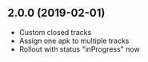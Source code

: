## 2.0.0 (2019-02-01)
* Custom closed tracks
* Assign one apk to multiple tracks
* Rollout with status "inProgress" now